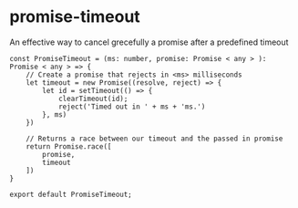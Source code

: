 # promise-timeout
An effective way to cancel grecefully a promise after a predefined timeout 

```
const PromiseTimeout = (ms: number, promise: Promise < any > ): Promise < any > => {
	// Create a promise that rejects in <ms> milliseconds
	let timeout = new Promise((resolve, reject) => {
		let id = setTimeout(() => {
			clearTimeout(id);
			reject('Timed out in ' + ms + 'ms.')
		}, ms)
	})

	// Returns a race between our timeout and the passed in promise
	return Promise.race([
		promise,
		timeout
	])
}

export default PromiseTimeout;

```
